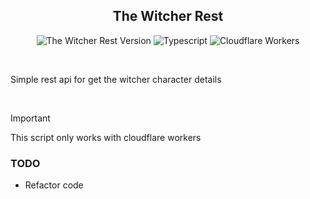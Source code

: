 <div align="center">

## The Witcher Rest

![The Witcher Rest Version](https://img.shields.io/badge/dynamic/json?url=https%3A%2F%2Fraw.githubusercontent.com%2Fhirushaph%2Fwitcher-rest%2Fmain%2Fpackage.json&query=%24.version&label=Version&style=for-the-badge)
![Typescript](https://img.shields.io/badge/Typescript-grey?style=for-the-badge&logo=typescript)
![Cloudflare Workers](https://img.shields.io/badge/Cloudflare-Workers-orange?logo=cloudflare&style=for-the-badge)

</div>

<br>

Simple rest api for get the witcher character details

<br>

> [!IMPORTANT]
> This script only works with cloudflare workers

### TODO

- Refactor code
